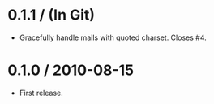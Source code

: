 
0.1.1 / (In Git)
==================

  * Gracefully handle mails with quoted charset. Closes #4.

0.1.0 / 2010-08-15
==================

  * First release.
